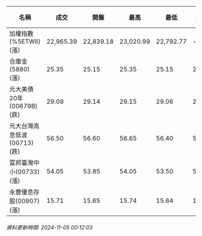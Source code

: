 | 名稱 | 成交 | 開盤 | 最高 | 最低 | 均價 | 成交金額(億) | 昨收 | 漲跌幅 | 漲跌 | 總量 | 昨量 | 振幅 |
| -------- | -------- | -------- | -------- |-------- | -------- | -------- |-------- |-------- |-------- | -------- | -------- |-------- |
|加權指數(%5ETWII) (漲)|22,965.39|22,839.18|23,020.99|22,792.77|-|3,123.53|22,780.08|0.81%|185.31|6,587,359|0|1.00%|
|合庫金(5880) (漲)|25.35|25.15|25.35|25.15|25.28|1.42|25.15|0.80%|0.20|5,624|15,626|0.80%|
|元大美債20年(00679B) (跌)|29.09|29.14|29.15|29.06|29.09|21.92|29.39|1.02%|0.30|75,340|37,261|0.31%|
|元大台灣高息低波(00713) (跌)|56.50|56.60|56.65|56.40|56.49|8.57|56.55|0.09%|0.05|15,164|15,500|0.44%|
|富邦臺灣中小(00733) (漲)|54.05|53.85|54.05|53.50|53.77|0.473|53.75|0.56%|0.30|879|1,187|1.02%|
|永豐優息存股(00907) (漲)|15.71|15.65|15.74|15.64|15.69|0.338|15.63|0.51%|0.08|2,153|4,104|0.64%|
###### 資料更新時間: 2024-11-05 00:12:03